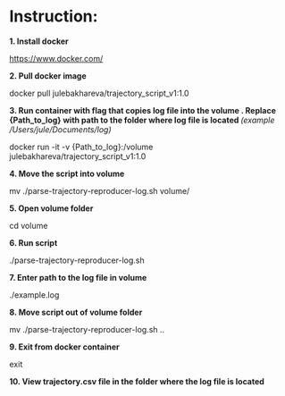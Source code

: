 <h1>Instruction: </h1>

<b>1. Install docker </b>

https://www.docker.com/

<b>2. Pull docker image </b>

 docker pull julebakhareva/trajectory_script_v1:1.0 

<b>3. Run container with flag that copies log file into the volume . Replace {Path_to_log} with path to the folder where log file is located </b> <i>(example /Users/jule/Documents/log) </i>

docker run -it -v {Path_to_log}:/volume julebakhareva/trajectory_script_v1:1.0 

<b>4. Move the script into volume </b>

mv ./parse-trajectory-reproducer-log.sh volume/

<b>5. Open volume folder</b>

cd volume

<b>6. Run script</b>

./parse-trajectory-reproducer-log.sh

<b>7. Enter path to the log file in volume</b>

./example.log

<b>8. Move script out of volume folder</b>

mv ./parse-trajectory-reproducer-log.sh ..

<b>9. Exit from docker container</b>

exit

<b>10. View trajectory.csv file in the folder where the log file is located</b>
